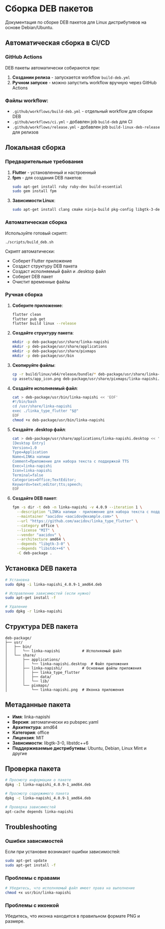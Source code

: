 # Сборка DEB пакетов

Документация по сборке DEB пакетов для Linux дистрибутивов на основе Debian/Ubuntu.

## Автоматическая сборка в CI/CD

### GitHub Actions

DEB пакеты автоматически собираются при:

1. **Создании релиза** - запускается workflow `build-deb.yml`
2. **Ручном запуске** - можно запустить workflow вручную через GitHub Actions

### Файлы workflow:

- `.github/workflows/build-deb.yml` - отдельный workflow для сборки DEB
- `.github/workflows/ci.yml` - добавлен job `build-deb` для CI
- `.github/workflows/release.yml` - добавлен job `build-linux-deb-release` для релизов

## Локальная сборка

### Предварительные требования

1. **Flutter** - установленный и настроенный
2. **fpm** - для создания DEB пакетов:
   ```bash
   sudo apt-get install ruby ruby-dev build-essential
   sudo gem install fpm
   ```
3. **Зависимости Linux**:
   ```bash
   sudo apt-get install clang cmake ninja-build pkg-config libgtk-3-dev liblzma-dev libstdc++-12-dev
   ```

### Автоматическая сборка

Используйте готовый скрипт:

```bash
./scripts/build_deb.sh
```

Скрипт автоматически:
- Соберет Flutter приложение
- Создаст структуру DEB пакета
- Создаст исполняемый файл и .desktop файл
- Соберет DEB пакет
- Очистит временные файлы

### Ручная сборка

1. **Соберите приложение**:
   ```bash
   flutter clean
   flutter pub get
   flutter build linux --release
   ```

2. **Создайте структуру пакета**:
   ```bash
   mkdir -p deb-package/usr/share/linka-napishi
   mkdir -p deb-package/usr/share/applications
   mkdir -p deb-package/usr/share/pixmaps
   mkdir -p deb-package/usr/bin
   ```

3. **Скопируйте файлы**:
   ```bash
   cp -r build/linux/x64/release/bundle/* deb-package/usr/share/linka-napishi/
   cp assets/app_icon.png deb-package/usr/share/pixmaps/linka-napishi.png
   ```

4. **Создайте исполняемый файл**:
   ```bash
   cat > deb-package/usr/bin/linka-napishi << 'EOF'
   #!/bin/bash
   cd /usr/share/linka-napishi
   exec ./linka_type_flutter "$@"
   EOF
   chmod +x deb-package/usr/bin/linka-napishi
   ```

5. **Создайте .desktop файл**:
   ```bash
   cat > deb-package/usr/share/applications/linka-napishi.desktop << 'EOF'
   [Desktop Entry]
   Version=1.0
   Type=Application
   Name=LINKa напиши
   Comment=Приложение для набора текста с поддержкой TTS
   Exec=linka-napishi
   Icon=linka-napishi
   Terminal=false
   Categories=Office;TextEditor;
   Keywords=text;editor;tts;speech;
   EOF
   ```

6. **Создайте DEB пакет**:
   ```bash
   fpm -s dir -t deb -n linka-napishi -v 4.0.9 --iteration 1 \
     --description "LINKa напиши - приложение для набора текста с поддержкой TTS" \
     --maintainer "aacidov <aacidov@example.com>" \
     --url "https://github.com/aacidov/linka_type_flutter" \
     --category office \
     --license "MIT" \
     --vendor "aacidov" \
     --architecture amd64 \
     --depends "libgtk-3-0" \
     --depends "libstdc++6" \
     -C deb-package .
   ```

## Установка DEB пакета

```bash
# Установка
sudo dpkg -i linka-napishi_4.0.9-1_amd64.deb

# Исправление зависимостей (если нужно)
sudo apt-get install -f

# Удаление
sudo dpkg -r linka-napishi
```

## Структура DEB пакета

```
deb-package/
├── usr/
│   ├── bin/
│   │   └── linka-napishi          # Исполняемый файл
│   └── share/
│       ├── applications/
│       │   └── linka-napishi.desktop  # Файл приложения
│       ├── linka-napishi/         # Основные файлы приложения
│       │   ├── linka_type_flutter
│       │   ├── data/
│       │   └── lib/
│       └── pixmaps/
│           └── linka-napishi.png  # Иконка приложения
```

## Метаданные пакета

- **Имя**: linka-napishi
- **Версия**: автоматически из pubspec.yaml
- **Архитектура**: amd64
- **Категория**: office
- **Лицензия**: MIT
- **Зависимости**: libgtk-3-0, libstdc++6
- **Поддерживаемые дистрибутивы**: Ubuntu, Debian, Linux Mint и другие

## Проверка пакета

```bash
# Просмотр информации о пакете
dpkg -I linka-napishi_4.0.9-1_amd64.deb

# Просмотр содержимого пакета
dpkg -c linka-napishi_4.0.9-1_amd64.deb

# Проверка зависимостей
apt-cache depends linka-napishi
```

## Troubleshooting

### Ошибки зависимостей

Если при установке возникают ошибки зависимостей:

```bash
sudo apt-get update
sudo apt-get install -f
```

### Проблемы с правами

```bash
# Убедитесь, что исполняемый файл имеет права на выполнение
chmod +x usr/bin/linka-napishi
```

### Проблемы с иконкой

Убедитесь, что иконка находится в правильном формате PNG и размере.

